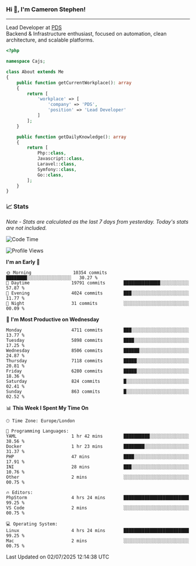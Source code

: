 ### Hi 👋, I'm Cameron Stephen!

---

Lead Developer at [PDS](https://prindatasolutions.co.uk)  
Backend & Infrastructure enthusiast, focused on automation, clean architecture, and scalable platforms.


```php
<?php

namespace Cajs;

class About extends Me
{
    public function getCurrentWorkplace(): array
    {
        return [
            'workplace' => [
                'company' => 'PDS',
                'position' => 'Lead Developer'
            ]
        ];
    }

    public function getDailyKnowledge(): array
    {
        return [
            Php::class,
            Javascript::class,
            Laravel::class,
            Symfony::class,
            Go::class,
        ];
    }
}
```

### 📈 Stats
<p><em>Note - Stats are calculated as the last 7 days from yesterday. Today's stats are not included.</em></p>


<!--START_SECTION:waka-->
![Code Time](http://img.shields.io/badge/Code%20Time-4%2C547%20hrs%2023%20mins-blue)

![Profile Views](http://img.shields.io/badge/Profile%20Views-0-blue)

**I'm an Early 🐤** 

```text
🌞 Morning                10354 commits       ████████░░░░░░░░░░░░░░░░░   30.27 % 
🌆 Daytime                19791 commits       ██████████████░░░░░░░░░░░   57.87 % 
🌃 Evening                4024 commits        ███░░░░░░░░░░░░░░░░░░░░░░   11.77 % 
🌙 Night                  31 commits          ░░░░░░░░░░░░░░░░░░░░░░░░░   00.09 % 
```
📅 **I'm Most Productive on Wednesday** 

```text
Monday                   4711 commits        ███░░░░░░░░░░░░░░░░░░░░░░   13.77 % 
Tuesday                  5898 commits        ████░░░░░░░░░░░░░░░░░░░░░   17.25 % 
Wednesday                8506 commits        ██████░░░░░░░░░░░░░░░░░░░   24.87 % 
Thursday                 7118 commits        █████░░░░░░░░░░░░░░░░░░░░   20.81 % 
Friday                   6280 commits        █████░░░░░░░░░░░░░░░░░░░░   18.36 % 
Saturday                 824 commits         █░░░░░░░░░░░░░░░░░░░░░░░░   02.41 % 
Sunday                   863 commits         █░░░░░░░░░░░░░░░░░░░░░░░░   02.52 % 
```


📊 **This Week I Spent My Time On** 

```text
🕑︎ Time Zone: Europe/London

💬 Programming Languages: 
YAML                     1 hr 42 mins        ██████████░░░░░░░░░░░░░░░   38.56 % 
Docker                   1 hr 23 mins        ████████░░░░░░░░░░░░░░░░░   31.37 % 
PHP                      47 mins             ████░░░░░░░░░░░░░░░░░░░░░   17.91 % 
INI                      28 mins             ███░░░░░░░░░░░░░░░░░░░░░░   10.76 % 
Other                    2 mins              ░░░░░░░░░░░░░░░░░░░░░░░░░   00.75 % 

🔥 Editors: 
PhpStorm                 4 hrs 24 mins       █████████████████████████   99.25 % 
VS Code                  2 mins              ░░░░░░░░░░░░░░░░░░░░░░░░░   00.75 % 

💻 Operating System: 
Linux                    4 hrs 24 mins       █████████████████████████   99.25 % 
Mac                      2 mins              ░░░░░░░░░░░░░░░░░░░░░░░░░   00.75 % 
```


 Last Updated on 02/07/2025 12:14:38 UTC
<!--END_SECTION:waka-->
